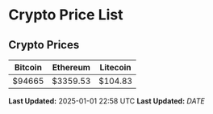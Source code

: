 # Crypto Price List

## Crypto Prices
| Bitcoin | Ethereum | Litecoin |
| ------- | -------- | -------- |
| $94665 | $3359.53 | $104.83 |
**Last Updated:** 2025-01-01 22:58 UTC
**Last Updated:** $DATE$
